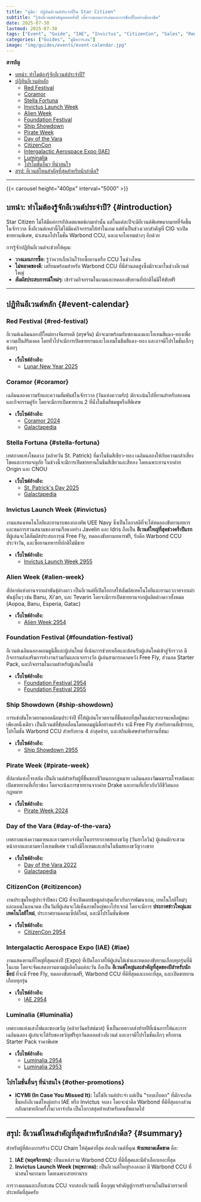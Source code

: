 ```yaml
---
title: "คู่มือ: ปฏิทินอีเวนต์ประจำปีใน Star Citizen"
subtitle: "รู้จักอีเวนต์สำคัญตลอดทั้งปี เผื่อวางแผนการเล่นและการช็อปปิ้งอย่างมืออาชีพ"
date: 2025-07-30
lastmod: 2025-07-30
tags: ["Event", "Guide", "IAE", "Invictus", "CitizenCon", "Sales", "Red Festival", "Pirate Week"]
categories: ["Guides", "คู่มือการเล่น"]
image: "img/guides/events/event-calendar.jpg"
---
```


**สารบัญ**
- [บทนำ: ทำไมต้องรู้จักอีเวนต์ประจำปี?](#introduction)
- [ปฏิทินอีเวนต์หลัก](#event-calendar)
  - [Red Festival](#red-festival)
  - [Coramor](#coramor)
  - [Stella Fortuna](#stella-fortuna)
  - [Invictus Launch Week](#invictus)
  - [Alien Week](#alien-week)
  - [Foundation Festival](#foundation-festival)
  - [Ship Showdown](#ship-showdown)
  - [Pirate Week](#pirate-week)
  - [Day of the Vara](#day-of-the-vara)
  - [CitizenCon](#citizencon)
  - [Intergalactic Aerospace Expo (IAE)](#iae)
  - [Luminalia](#luminalia)
  - [โปรโมชั่นอื่นๆ ที่น่าสนใจ](#other-promotions)
- [สรุป: อีเวนต์ไหนสำคัญที่สุดสำหรับนักล่าดีล?](#summary)

---

{{< carousel height="400px" interval="5000" >}}

## **บทนำ: ทำไมต้องรู้จักอีเวนต์ประจำปี?** {#introduction}

Star Citizen ไม่ได้มีแค่การอัปเดตแพตช์เกมเท่านั้น แต่ในแต่ละปีจะมีอีเวนต์พิเศษมากมายที่จัดขึ้นในจักรวาล ซึ่งอีเวนต์เหล่านี้ไม่ได้มีแค่กิจกรรมให้ทำในเกม แต่ยังเป็นช่วงเวลาสำคัญที่ CIG จะเปิดขายยานพิเศษ, นำเสนอโปรโมชั่น Warbond CCU, และแจกไอเทมต่างๆ อีกด้วย

การรู้จักปฏิทินอีเวนต์จะช่วยให้คุณ:
- **วางแผนการซื้อ:** รู้ว่าควรเก็บเงินไว้รอซื้อยานหรือ CCU ในช่วงไหน
- **ไม่พลาดของดี:** เตรียมพร้อมสำหรับ Warbond CCU ที่มีส่วนลดสูงซึ่งมักจะมาในช่วงอีเวนต์ใหญ่
- **สัมผัสประสบการณ์ใหม่ๆ:** เข้าร่วมกิจกรรมในเกมและทดลองขับยานที่ปกติไม่มีให้ขับฟรี

---

## **ปฏิทินอีเวนต์หลัก** {#event-calendar}

### **Red Festival** {#red-festival}
อีเวนต์เฉลิมฉลองปีใหม่ทางจันทรคติ (ตรุษจีน) มักจะมาพร้อมกับซองแดงและไอเทมสีแดง-ทองเพื่อความเป็นสิริมงคล โดยทั่วไปจะมีการเปิดขายยานและไอเทมในธีมสีแดง-ทอง และอาจมีโปรโมชั่นเล็กๆ น้อยๆ
- **เว็บไซต์อ้างอิง:**
  - [Lunar New Year 2025](https://robertsspaceindustries.com/comm-link/transmission/20373-Lunar-New-Year-2025)

### **Coramor** {#coramor}
เฉลิมฉลองความรักและความสัมพันธ์ในจักรวาล (วันแห่งความรัก) มักจะเน้นไปที่ยานสำหรับสองคนและกิจกรรมคู่รัก โดยจะมีการเปิดขายยาน 2 ที่นั่งในธีมสีชมพูหรือสีพิเศษ
- **เว็บไซต์อ้างอิง:** 
  - [Coramor 2024](https://robertsspaceindustries.com/comm-link/transmission/19743-Valentines-Day-2024)
  - [Galactapedia](https://robertsspaceindustries.com/galactapedia/article/RWozkYYxla-coramor)

### **Stella Fortuna** {#stella-fortuna}
เทศกาลแห่งโชคลาภ (คล้ายวัน St. Patrick) ที่มาในธีมสีเขียว-ทอง เฉลิมฉลองให้กับความกล้าเสี่ยงโชคและการผจญภัย ในช่วงนี้จะมีการเปิดขายยานในธีมสีเขียวและสีทอง โดยเฉพาะยานจากค่าย Origin และ CNOU
- **เว็บไซต์อ้างอิง:**
  - [St. Patrick's Day 2025](https://robertsspaceindustries.com/en/comm-link/transmission/20427-St-Patricks-Day-2025)
  - [Galactapedia](https://robertsspaceindustries.com/galactapedia/article/0qn8vv3Aw1-stella-fortuna)

### **Invictus Launch Week** {#invictus}
งานแสดงเทคโนโลยีและยานรบของกองทัพ UEE Navy ซึ่งเป็นโอกาสดีที่จะได้ทดลองขับยานทหารและชมการสวนสนามของยานเรือธงอย่าง Javelin และ Idris ถือเป็น **อีเวนต์ใหญ่ที่สุดช่วงครึ่งปีแรก** ที่ผู้เล่นจะได้สัมผัสประสบการณ์ Free Fly, ทดลองขับยานทหารฟรี, รับดีล Warbond CCU ประจำวัน, และซื้อยานทหารที่ปกติไม่มีขาย
- **เว็บไซต์อ้างอิง:**
  - [Invictus Launch Week 2955](https://robertsspaceindustries.com/comm-link/transmission/20489-Invictus-Launch-Week-2955-Countdown)

### **Alien Week** {#alien-week}
สัปดาห์แห่งยานจากเผ่าพันธุ์ต่างดาว เป็นอีเวนต์ที่เปิดโอกาสให้สัมผัสเทคโนโลยีและยานอวกาศจากเผ่าพันธุ์อื่นๆ เช่น Banu, Xi'an, และ Tevarin โดยจะมีการเปิดขายยานจากผู้ผลิตต่างดาวทั้งหมด (Aopoa, Banu, Esperia, Gatac)
- **เว็บไซต์อ้างอิง:**
  - [Alien Week 2954](https://robertsspaceindustries.com/en/comm-link/transmission/19937-Alien-Week-2024)

### **Foundation Festival** {#foundation-festival}
อีเวนต์เฉลิมฉลองคอมมูนิตี้และผู้เล่นใหม่ ที่เน้นการช่วยเหลือและต้อนรับผู้เล่นใหม่เข้าสู่จักรวาล มีกิจกรรมส่งเสริมการทำงานร่วมกันและแจกรางวัล ผู้เล่นสามารถคาดหวัง Free Fly, ส่วนลด Starter Pack, และกิจกรรมในเกมสำหรับผู้เล่นใหม่ได้
- **เว็บไซต์อ้างอิง:**
  - [Foundation Festival 2954](https://robertsspaceindustries.com/en/comm-link/transmission/20015-Foundation-Festival-2024)
  - [Foundation Festival 2955](https://robertsspaceindustries.com/en/comm-link/transmission/20622-Foundation-Festival-2025)

### **Ship Showdown** {#ship-showdown}
การแข่งขันโหวตยานยอดนิยมประจำปี ที่ให้ผู้เล่นโหวตยานที่ชื่นชอบที่สุดในแต่ละรอบจนเหลือผู้ชนะเพียงหนึ่งเดียว เป็นอีเวนต์ที่ขับเคลื่อนโดยคอมมูนิตี้อย่างแท้จริง จะมี Free Fly สำหรับยานที่เข้ารอบ, โปรโมชั่น Warbond CCU สำหรับยาน 4 ลำสุดท้าย, และสกินพิเศษสำหรับยานที่ชนะ
- **เว็บไซต์อ้างอิง:**
  - [Ship Showdown 2955](https://robertsspaceindustries.com/en/ship-showdown2025/community-call)

### **Pirate Week** {#pirate-week}
สัปดาห์แห่งโจรสลัด เป็นอีเวนต์สำหรับผู้ที่ชื่นชอบชีวิตนอกกฎหมาย เฉลิมฉลองวัฒนธรรมโจรสลัดและเปิดขายยานที่เกี่ยวข้อง โดยจะเน้นการขายยานจากค่าย Drake และยานที่เกี่ยวกับวิถีชีวิตนอกกฎหมาย
- **เว็บไซต์อ้างอิง:**
  - [Pirate Week 2024](https://robertsspaceindustries.com/en/comm-link/transmission/20075-Pirate-Week-2024)

### **Day of the Vara** {#day-of-the-vara}
เทศกาลแห่งความตายและความทรงจำที่มาในบรรยากาศสยองขวัญ (วันฮาโลวีน) ผู้เล่นมักจะสวมหน้ากากและตามหาไอเทมพิเศษ รวมถึงมีไอเทมและสกินในธีมสยองขวัญวางขาย
- **เว็บไซต์อ้างอิง:**
  - [Day of the Vara 2022](https://robertsspaceindustries.com/comm-link/transmission/18870-Halloween-2022)
  - [Galactapedia](https://robertsspaceindustries.com/galactapedia/article/RkGQqpJwGp-day-of-the-vara)

### **CitizenCon** {#citizencon}
งานประชุมใหญ่ประจำปีของ CIG ที่จะเปิดเผยข้อมูลล่าสุดเกี่ยวกับการพัฒนาเกม, เทคโนโลยีใหม่ๆ และแผนในอนาคต เป็นวันที่ผู้เล่นจะได้เห็นภาพใหญ่ของโปรเจกต์ โดยจะมีการ **ประกาศข่าวใหญ่และเทคโนโลยีใหม่**, ประกาศยานคอนเซ็ปต์ใหม่, และมีโปรโมชั่นพิเศษ
- **เว็บไซต์อ้างอิง:**
  - [CitizenCon 2954](https://robertsspaceindustries.com/en/citizencon)

### **Intergalactic Aerospace Expo (IAE)** {#iae}
งานแสดงยานที่ใหญ่ที่สุดแห่งปี (Expo) ที่เปิดโอกาสให้ผู้เล่นได้เช่าและทดลองขับยานเกือบทุกรุ่นที่มีในเกม โดยจะจัดแสดงยานตามผู้ผลิตในแต่ละวัน ถือเป็น **อีเวนต์ใหญ่และสำคัญที่สุดของปีสำหรับนักช็อป** ที่จะมี Free Fly, ทดลองขับยานฟรี, Warbond CCU ที่ดีที่สุดและเยอะที่สุด, และเปิดขายยานเกือบทุกรุ่น
- **เว็บไซต์อ้างอิง:**
  - [IAE 2954](https://robertsspaceindustries.com/en/iae2954#/schedule/welcome)

### **Luminalia** {#luminalia}
เทศกาลแห่งแสงไฟและของขวัญ (คล้ายวันคริสต์มาส) ซึ่งเป็นเทศกาลส่งท้ายปีที่เน้นการให้และการเฉลิมฉลอง ผู้เล่นจะได้รับของขวัญฟรีทุกวันตลอดช่วงอีเวนต์ และอาจมีโปรโมชั่นเล็กๆ หรือยาน Starter Pack ราคาพิเศษ
- **เว็บไซต์อ้างอิง:**
  - [Luminalia 2954](https://robertsspaceindustries.com/comm-link/transmission/20280-Luminalia-2954)
  - [Luminalia 2953](https://robertsspaceindustries.com/comm-link/transmission/19605-Luminalia-2953)

### **โปรโมชั่นอื่นๆ ที่น่าสนใจ** {#other-promotions}
- **ICYMI (In Case You Missed It):** ไม่ใช่อีเวนต์ประจำ แต่เป็น "รอบเก็บตก" ที่มักจะเกิดขึ้นหลังอีเวนต์ใหญ่อย่าง IAE หรือ Invictus จบลง โดยจะนำดีล Warbond ที่ดีที่สุดบางส่วนกลับมาขายอีกครั้งในเวลาจำกัด เป็นโอกาสสุดท้ายสำหรับคนที่พลาดไป

---

## **สรุป: อีเวนต์ไหนสำคัญที่สุดสำหรับนักล่าดีล?** {#summary}

สำหรับผู้ที่ต้องการสร้าง CCU Chain ให้คุ้มค่าที่สุด สองอีเวนต์ที่คุณ **ห้ามพลาดเด็ดขาด** คือ:
1.  **IAE (พฤศจิกายน):** เป็นแหล่งรวม Warbond CCU ที่ดีที่สุดและมีตัวเลือกเยอะที่สุด
2.  **Invictus Launch Week (พฤษภาคม):** เป็นอีเวนต์ใหญ่รองลงมา มี Warbond CCU ที่น่าสนใจมากมาย โดยเฉพาะสายยานรบ

การวางแผนและเก็บสะสม CCU จากสองอีเวนต์นี้ คือกุญแจสำคัญสู่การสร้างยานในฝันด้วยราคาที่ประหยัดที่สุดครับ
